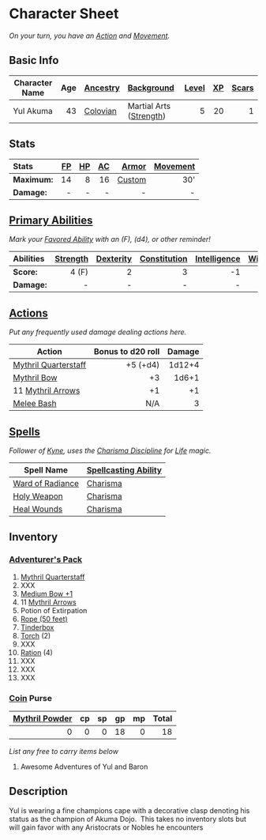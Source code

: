 # Character Sheet

*On your turn, you have an [Action](../../../../Game%20Procedures/Core%20Procedures/Action.md) and [Movement](../../../../Game%20Procedures/Combat/Movement.md).*

## Basic Info

| Character Name | Age | [Ancestry](../../../../Player%20Characters/Ancenstries/Ancestry.md)                             | [Background](../../../../Player%20Characters/Backgrounds/Background.md)                       | [Level](../../../../Player%20Characters/Derived%20Statistics/Level.md) | [XP](../../../../Player%20Characters/Derived%20Statistics/Experience%20Points.md) | [Scars](../../../../Player%20Characters/Derived%20Statistics/Scars.md) |
| -------------- | --: | :------------------------------------------------------------------------------------------- | :----------------------------------------------------------------------------------------- | ------------------------------------------------------------------: | -----------------------------------------------------------------------------: | ------------------------------------------------------------------: |
| Yul Akuma      |  43 | [Colovian](../../../../Player%20Characters/Ancenstries/The%20People%20of%20Mithrinia/Humans.md) | Martial Arts ([Strength](../../../../Player%20Characters/The%20Ability%20Scores/Strength.md)) |                                                                   5 |                                                                             20 |                                                                   1 |

## Stats

| Stats        | [FP](../../../../Player%20Characters/Derived%20Statistics/Fatigue%20Points.md) | [HP](../../../../Player%20Characters/Derived%20Statistics/Health%20Points.md) | [AC](../../../../Player%20Characters/Derived%20Statistics/Armor%20Class.md) |                                    [Armor](../../../../Items%20and%20Gear/Armor/Armor.md) | [Movement](../../../../Game%20Procedures/Combat/Movement.md) |
| :----------- | --------------------------------------------------------------------------: | -------------------------------------------------------------------------: | -----------------------------------------------------------------------: | -------------------------------------------------------------------------------------: | --------------------------------------------------------: |
| **Maximum:** |                                                                          14 |                                                                          8 |                                                                       16 | [Custom](../../../../Items%20and%20Gear/Armor/Silvered%20Armor/Silver%20Plate%20Armor.md) |                                                       30' |
| **Damage:**  |                                                                           - |                                                                          - |                                                                        - |                                                                                      - |                                                         - |

## [Primary Abilities](../../../../Player%20Characters/The%20Ability%20Scores/Ability%20Scores.md)

*Mark your [Favored Ability](../../../../Player%20Characters/Backgrounds/Favored%20Ability.md) with an (F), (d4), or other reminder!*

| Abilities   | [Strength](../../../../Player%20Characters/The%20Ability%20Scores/Strength.md) | [Dexterity](../../../../Player%20Characters/The%20Ability%20Scores/Dexterity.md) | [Constitution](../../../../Player%20Characters/The%20Ability%20Scores/Constitution.md) | [Intelligence](../../../../Player%20Characters/The%20Ability%20Scores/Intelligence.md) | [Wisdom](../../../../Player%20Characters/The%20Ability%20Scores/Wisdom.md)<br> | [Charisma](../../../../Player%20Characters/The%20Ability%20Scores/Charisma.md)<br> |
| :---------- | --------------------------------------------------------------------------: | ----------------------------------------------------------------------------: | ----------------------------------------------------------------------------------: | ----------------------------------------------------------------------------------: | --------------------------------------------------------------------------: | ------------------------------------------------------------------------------: |
| **Score:**  |                                                                       4 (F) |                                                                             2 |                                                                                   3 |                                                                                  -1 |                                                                           0 |                                                                               4 |
| **Damage:** |                                                                           - |                                                                             - |                                                                                   - |                                                                                   - |                                                                           - |                                                                               - |

## [Actions](../../../../Game%20Procedures/Core%20Procedures/Action.md)

*Put any frequently used damage dealing actions here.*

| Action                                                                                                     | Bonus to d20 roll | Damage |
| ---------------------------------------------------------------------------------------------------------- | ----------------: | -----: |
| [Mythril Quarterstaff](../../../../Items%20and%20Gear/Weapons/Melee%20Weapons/Large%20Skilled%20Weapon.md) |          +5 (+d4) | 1d12+4 |
| [Mythril Bow](../../../../Items%20and%20Gear/Weapons/Ranged%20Weapons/Medium%20Bow.md)                     |                +3 |  1d6+1 |
| 11 [Mythril Arrows](../../../../Items%20and%20Gear/Weapons/Ammo/Arrow.md)                                  |                +1 |     +1 |
| [Melee Bash](../../../../Game%20Procedures/Combat/Melee%20Attack.md#Melee%20Bash)                          |               N/A |      3 |

## [Spells](../../../../Magic/Spells.md)

*Follower of [Kyne](../../../../Magic/Deities/Deity%20Mechanics/Air%20Life%20Deity.md), uses the [Charisma Discipline](../../../../Magic/Spellcasting/Spellcasting%20Disciplines/Charisma%20Discipline.md) for [Life](../../../../Magic/Spells/Spell%20Domains/Life.md) magic.*

| Spell Name                                                                                      | [Spellcasting Ability](../../../../Magic/Spellcasting/Spellcasting%20Ability.md) |
| ----------------------------------------------------------------------------------------------- | ----------------------------------------------------------------------------- |
| [Ward of Radiance](../../../../Magic/Spells/Spells%20by%20Level/Level%201/Ward%20of%20Radiance.md) | [Charisma](../../../../Player%20Characters/The%20Ability%20Scores/Charisma.md)   |
| [Holy Weapon](../../../../Magic/Spells/Spells%20by%20Level/Level%202/Holy%20Weapon.md)             | [Charisma](../../../../Player%20Characters/The%20Ability%20Scores/Charisma.md)   |
| [Heal Wounds](../../../../Magic/Spells/Spells%20by%20Level/Level%201/Heal%20Wounds.md)             | [Charisma](../../../../Player%20Characters/The%20Ability%20Scores/Charisma.md)   |

## Inventory

### [Adventurer's Pack](../../../../Items%20and%20Gear/Gear/100%20Coins/Adventurer's%20Pack.md)

1. [Mythril Quarterstaff](../../../../Items%20and%20Gear/Weapons/Melee%20Weapons/Large%20Skilled%20Weapon.md)
2. XXX
3. [Medium Bow +1](../../../../Items%20and%20Gear/Weapons/Ranged%20Weapons/Medium%20Bow.md)
4. 11 [Mythril Arrows](../../../../Items%20and%20Gear/Weapons/Ammo/Arrow.md)
5. Potion of Extirpation
6. [Rope (50 feet)](../../../../Items%20and%20Gear/Gear/50%20Coins/Rope%20(50%20feet).md)
7. [Tinderbox](../../../../Items%20and%20Gear/Gear/10%20Coins/Tinderbox.md)
8. [Torch](../../../../Items%20and%20Gear/Gear/1%20Coin/Torch.md) (2)
9. XXX
10. [Ration](../../../../Items%20and%20Gear/Gear/1%20Coin/Ration.md) (4)
11. XXX
12. XXX
13. XXX

### [Coin](../../../../Resources%20for%20GMs/Economy/Coins.md) Purse

| [Mythril Powder](../../../../Magic/Spellcasting/Mythril.md) |  cp |  sp |  gp |  mp | Total |
| -------------------------------------------------------: | --: | --: | --: | --: | ----: |
|                                                        0 |   0 |   0 |  18 |   0 |    18 |

*List any free to carry items below*

1. Awesome Adventures of Yul and Baron

## Description

Yul is wearing a fine champions cape with a decorative clasp denoting his status as the champion of Akuma Dojo.  This takes no inventory slots but will gain favor with any Aristocrats or Nobles he encounters
